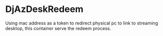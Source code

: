 # DjAzDeskRedeem
Using mac address as a token to redirect physical pc to link to streaming desktop, this container serve the redeem process.
